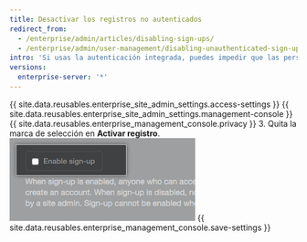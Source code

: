 ```yaml
---
title: Desactivar los registros no autenticados
redirect_from:
  - /enterprise/admin/articles/disabling-sign-ups/
  - /enterprise/admin/user-management/disabling-unauthenticated-sign-ups
intro: 'Si usas la autenticación integrada, puedes impedir que las personas no autenticadas puedan crear una cuenta.'
versions:
  enterprise-server: '*'
---
```


{{ site.data.reusables.enterprise_site_admin_settings.access-settings }}
{{ site.data.reusables.enterprise_site_admin_settings.management-console }}
{{ site.data.reusables.enterprise_management_console.privacy }}
3. Quita la marca de selección en **Activar registro**. ![Habilitar casilla de registro](/assets/images/enterprise/management-console/enable-sign-up.png)
{{ site.data.reusables.enterprise_management_console.save-settings }}

